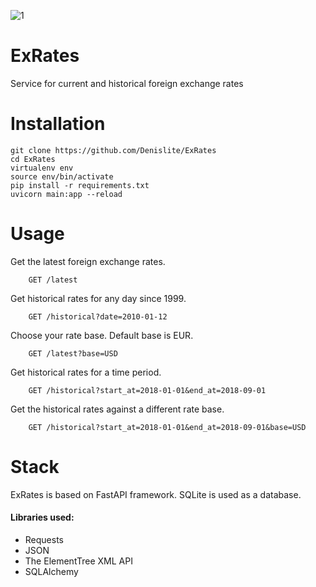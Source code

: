 ![1](https://user-images.githubusercontent.com/71836579/122655540-b2fbaf00-d15b-11eb-858a-6f81d56f079a.png)
# ExRates
Service for current and historical foreign exchange rates
# Installation
```
git clone https://github.com/Denislite/ExRates
cd ExRates
virtualenv env
source env/bin/activate
pip install -r requirements.txt
uvicorn main:app --reload
```
# Usage
Get the latest foreign exchange rates.
```http
    GET /latest 
```
Get historical rates for any day since 1999.
```http
    GET /historical?date=2010-01-12
```
Choose your rate base. Default base is EUR.
```http
    GET /latest?base=USD
```
Get historical rates for a time period.
```http
    GET /historical?start_at=2018-01-01&end_at=2018-09-01
```
Get the historical rates against a different rate base.
```http
    GET /historical?start_at=2018-01-01&end_at=2018-09-01&base=USD
```
# Stack
ExRates is based on FastAPI framework. SQLite is used as a database.
#### Libraries used:
- Requests
- JSON
- The ElementTree XML API
- SQLAlchemy
